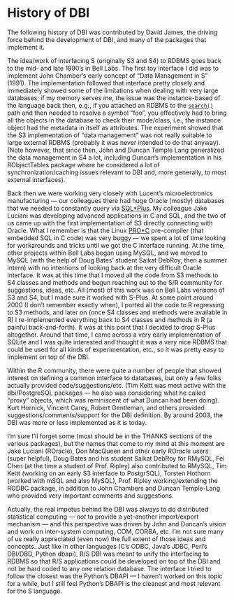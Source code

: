 # History of DBI

The following history of DBI was contributed by David James, the driving
force behind the development of DBI, and many of the packages that
implement it.

The idea/work of interfacing S (originally S3 and S4) to RDBMS goes back
to the mid- and late 1990’s in Bell Labs. The first toy interface I did
was to implement John Chamber’s early concept of “Data Management in S”
(1991). The implementation followed that interface pretty closely and
immediately showed some of the limitations when dealing with very large
databases; if my memory serves me, the issue was the instance-based of
the language back then, e.g., if you attached an RDBMS to the
[`search()`](https://rdrr.io/r/base/search.html) path and then needed to
resolve a symbol “foo”, you effectively had to bring all the objects in
the database to check their mode/class, i.e., the instance object had
the metadata in itself as attributes. The experiment showed that the S3
implementation of “data management” was not really suitable to large
external RDBMS (probably it was never intended to do that anyway). (Note
however, that since then, John and Duncan Temple Lang generalized the
data management in S4 a lot, including Duncan’s implementation in his
RObjectTables package where he considered a lot of
synchronization/caching issues relevant to DBI and, more generally, to
most external interfaces).

Back then we were working very closely with Lucent’s microelectronics
manufacturing — our colleagues there had huge Oracle (mostly) databases
that we needed to constantly query via
[SQL\*Plus](https://en.wikipedia.org/wiki/SQL*Plus). My colleague Jake
Luciani was developing advanced applications in C and SQL, and the two
of us came up with the first implementation of S3 directly connecting
with Oracle. What I remember is that the Linux
[PRO\*C](https://en.wikipedia.org/wiki/Pro*C) pre-compiler (that
embedded SQL in C code) was very buggy — we spent a lot of time looking
for workarounds and tricks until we got the C interface running. At the
time, other projects within Bell Labs began using MySQL, and we moved to
MySQL (with the help of Doug Bates’ student Saikat DebRoy, then a summer
intern) with no intentions of looking back at the very difficult Oracle
interface. It was at this time that I moved all the code from S3 methods
to S4 classes and methods and begun reaching out to the S/R community
for suggestions, ideas, etc. All (most) of this work was on Bell Labs
versions of S3 and S4, but I made sure it worked with S-Plus. At some
point around 2000 (I don’t remember exactly when), I ported all the code
to R regressing to S3 methods, and later on (once S4 classes and methods
were available in R) I re-implemented everything back to S4 classes and
methods in R (a painful back-and-forth). It was at this point that I
decided to drop S-Plus altogether. Around that time, I came across a
very early implementation of SQLite and I was quite interested and
thought it was a very nice RDBMS that could be used for all kinds of
experimentation, etc., so it was pretty easy to implement on top of the
DBI.

Within the R community, there were quite a number of people that showed
interest on defining a common interface to databases, but only a few
folks actually provided code/suggestions/etc. (Tim Keitt was most active
with the dbi/PostgreSQL packages — he also was considering what he
called “proxy” objects, which was reminiscent of what Duncan had been
doing). Kurt Hornick, Vincent Carey, Robert Gentleman, and others
provided suggestions/comments/support for the DBI definition. By around
2003, the DBI was more or less implemented as it is today.

I’m sure I’ll forget some (most should be in the THANKS sections of the
various packages), but the names that come to my mind at this moment are
Jake Luciani (ROracle), Don MacQueen and other early ROracle users
(super helpful), Doug Bates and his student Saikat DebRoy for RMySQL,
Fei Chen (at the time a student of Prof. Ripley) also contributed to
RMySQL, Tim Keitt (working on an early S3 interface to PostgrSQL),
Torsten Hothorn (worked with mSQL and also MySQL), Prof. Ripley
working/extending the RODBC package, in addition to John Chambers and
Duncan Temple-Lang who provided very important comments and suggestions.

Actually, the real impetus behind the DBI was always to do distributed
statistical computing — *not* to provide a yet-another import/export
mechanism — and this perspective was driven by John and Duncan’s vision
and work on inter-system computing, COM, CORBA, etc. I’m not sure many
of us really appreciated (even now) the full extent of those ideas and
concepts. Just like in other languages (C’s ODBC, Java’s JDBC, Perl’s
DBI/DBD, Python dbapi), R/S DBI was meant to unify the interfacing to
RDBMS so that R/S applications could be developed on top of the DBI and
not be hard coded to any one relation database. The interface I tried to
follow the closest was the Python’s DBAPI — I haven’t worked on this
topic for a while, but I still feel Python’s DBAPI is the cleanest and
most relevant for the S language.
